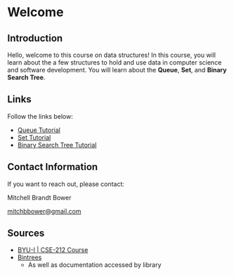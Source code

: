 # Welcome

## Introduction

Hello, welcome to this course on data structures! In this course, you will learn about the a few structures to hold and use data in computer science and software development. You will learn about the **Queue**, **Set**, and **Binary Search Tree**.

## Links

Follow the links below:
* [Queue Tutorial](queue.md)
* [Set Tutorial](set.md)
* [Binary Search Tree Tutorial](tree.md)

## Contact Information

If you want to reach out, please contact:

Mitchell Brandt Bower

mitchbbower@gmail.com

## Sources

* [BYU-I | CSE-212 Course](https://github.com/byui-cse/cse212-course)
* [Bintrees](https://pypi.org/project/bintrees/)
    * As well as documentation accessed by library